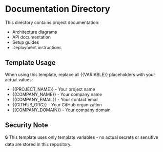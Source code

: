 # Documentation Directory

This directory contains project documentation:

- Architecture diagrams
- API documentation  
- Setup guides
- Deployment instructions

## Template Usage

When using this template, replace all {{VARIABLE}} placeholders with your actual values:

- {{PROJECT_NAME}} - Your project name
- {{COMPANY_NAME}} - Your company name  
- {{COMPANY_EMAIL}} - Your contact email
- {{GITHUB_ORG}} - Your GitHub organization
- {{COMPANY_DOMAIN}} - Your company domain

## Security Note

🔒 This template uses only template variables - no actual secrets or sensitive data are stored in this repository.
